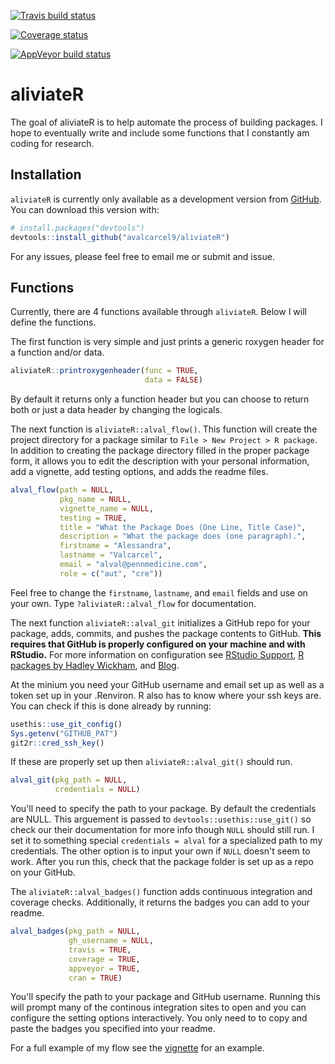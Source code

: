 
[![Travis build status](https://travis-ci.org/avalcarcel9/aliviateR.svg?branch=master)](https://travis-ci.org/avalcarcel9/aliviateR)

[![Coverage status](https://codecov.io/gh/avalcarcel9/aliviateR/branch/master/graph/badge.svg)](https://codecov.io/github/avalcarcel9/aliviateR?branch=master)

[![AppVeyor build status](https://ci.appveyor.com/api/projects/status/github/avalcarcel9/aliviateR?branch=master&svg=true)](https://ci.appveyor.com/project/avalcarcel9/aliviateR)

<!-- README.md is generated from README.Rmd. Please edit that file -->
aliviateR
=========

The goal of aliviateR is to help automate the process of building packages. I hope to eventually write and include some functions that I constantly am coding for research.

Installation
------------

`aliviateR` is currently only available as a development version from [GitHub](https://github.com/). You can download this version with:

``` r
# install.packages("devtools")
devtools::install_github("avalcarcel9/aliviateR")
```

For any issues, please feel free to email me or submit and issue.

Functions
---------

Currently, there are 4 functions available through `aliviateR`. Below I will define the functions.

The first function is very simple and just prints a generic roxygen header for a function and/or data.

``` r
aliviateR::printroxygenheader(func = TRUE,
                              data = FALSE)
```

By default it returns only a function header but you can choose to return both or just a data header by changing the logicals.

The next function is `aliviateR::alval_flow()`. This function will create the project directory for a package similar to `File > New Project > R package`. In addition to creating the package directory filled in the proper package form, it allows you to edit the description with your personal information, add a vignette, add testing options, and adds the readme files.

``` r
alval_flow(path = NULL, 
           pkg_name = NULL, 
           vignette_name = NULL,
           testing = TRUE, 
           title = "What the Package Does (One Line, Title Case)",
           description = "What the package does (one paragraph).",
           firstname = "Alessandra", 
           lastname = "Valcarcel",
           email = "alval@pennmedicine.com", 
           role = c("aut", "cre"))
```

Feel free to change the `firstname`, `lastname`, and `email` fields and use on your own. Type `?aliviateR::alval_flow` for documentation.

The next function `aliviateR::alval_git` initializes a GitHub repo for your package, adds, commits, and pushes the package contents to GitHub. **This requires that GitHub is properly configured on your machine and with RStudio.** For more information on configuration see [RStudio Support](https://support.rstudio.com/hc/en-us/articles/200532077-Version-Control-with-Git-and-SVN), [R packages by Hadley Wickham](http://r-pkgs.had.co.nz/git.html), and [Blog](http://happygitwithr.com/rstudio-git-github.html).

At the minium you need your GitHub username and email set up as well as a token set up in your .Renviron. R also has to know where your ssh keys are. You can check if this is done already by running:

``` r
usethis::use_git_config()
Sys.getenv("GITHUB_PAT")
git2r::cred_ssh_key()
```

If these are properly set up then `aliviateR::alval_git()` should run.

``` r
alval_git(pkg_path = NULL, 
          credentials = NULL)
```

You'll need to specify the path to your package. By default the credentials are NULL. This arguement is passed to `devtools::usethis::use_git()` so check our their documentation for more info though `NULL` should still run. I set it to something special `credentials = alval` for a specialized path to my credentials. The other option is to input your own if `NULL` doesn't seem to work. After you run this, check that the package folder is set up as a repo on your GitHub.

The `aliviateR::alval_badges()` function adds continuous integration and coverage checks. Additionally, it returns the badges you can add to your readme.

``` r
alval_badges(pkg_path = NULL, 
             gh_username = NULL, 
             travis = TRUE,
             coverage = TRUE, 
             appveyor = TRUE,
             cran = TRUE)
```

You'll specify the path to your package and GitHub username. Running this will prompt many of the continous integration sites to open and you can configure the setting options interactively. You only need to to copy and paste the badges you specified into your readme.

For a full example of my flow see the [vignette](https://github.com/avalcarcel9/aliviateR/blob/master/vignettes/vignette.Rmd) for an example.

